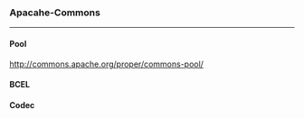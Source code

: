 ### Apacahe-Commons
---

#### Pool
http://commons.apache.org/proper/commons-pool/

#### BCEL

#### Codec

#### 

#### 

#### 

#### 

#### 

#### 

#### 

#### 

#### 

#### 

#### 

#### 

#### 

#### 

#### 

#### 

#### 

#### 

#### 

#### 

#### 

#### 


```
```


